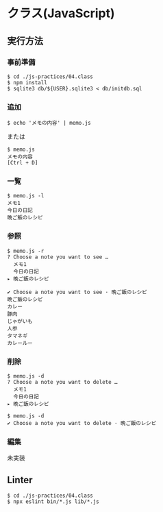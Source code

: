 # クラス(JavaScript)

## 実行方法

### 事前準備

```
$ cd ./js-practices/04.class
$ npm install
$ sqlite3 db/${USER}.sqlite3 < db/initdb.sql
```

### 追加

```
$ echo 'メモの内容' | memo.js
```

または

```
$ memo.js
メモの内容
[Ctrl + D]
```

### 一覧

```
$ memo.js -l
メモ1
今日の日記
晩ご飯のレシピ
```

### 参照

```
$ memo.js -r
? Choose a note you want to see …
  メモ1
  今日の日記
▸ 晩ご飯のレシピ
```

```
✔ Choose a note you want to see · 晩ご飯のレシピ
晩ご飯のレシピ
カレー
豚肉
じゃがいも
人参
タマネギ
カレールー
```

### 削除

```
$ memo.js -d
? Choose a note you want to delete …
  メモ1
  今日の日記
▸ 晩ご飯のレシピ
```

```
$ memo.js -d
✔ Choose a note you want to delete · 晩ご飯のレシピ
```

### 編集

未実装

## Linter

```
$ cd ./js-practices/04.class
$ npx eslint bin/*.js lib/*.js
```

